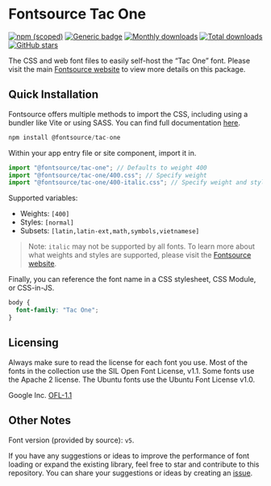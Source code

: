 # Fontsource Tac One

[![npm (scoped)](https://img.shields.io/npm/v/@fontsource/tac-one?color=brightgreen)](https://www.npmjs.com/package/@fontsource/tac-one) [![Generic badge](https://img.shields.io/badge/fontsource-passing-brightgreen)](https://github.com/fontsource/fontsource) [![Monthly downloads](https://badgen.net/npm/dm/@fontsource/tac-one)](https://github.com/fontsource/fontsource) [![Total downloads](https://badgen.net/npm/dt/@fontsource/tac-one)](https://github.com/fontsource/fontsource) [![GitHub stars](https://img.shields.io/github/stars/fontsource/fontsource.svg?style=social&label=Star)](https://github.com/fontsource/fontsource/stargazers)

The CSS and web font files to easily self-host the “Tac One” font. Please visit the main [Fontsource website](https://fontsource.org/fonts/tac-one) to view more details on this package.

## Quick Installation

Fontsource offers multiple methods to import the CSS, including using a bundler like Vite or using SASS. You can find full documentation [here](https://fontsource.org/docs/getting-started/introduction).

```javascript
npm install @fontsource/tac-one
```

Within your app entry file or site component, import it in.

```javascript
import "@fontsource/tac-one"; // Defaults to weight 400
import "@fontsource/tac-one/400.css"; // Specify weight
import "@fontsource/tac-one/400-italic.css"; // Specify weight and style
```

Supported variables:
- Weights: `[400]`
- Styles: `[normal]`
- Subsets: `[latin,latin-ext,math,symbols,vietnamese]`

> Note: `italic` may not be supported by all fonts. To learn more about what weights and styles are supported, please visit the [Fontsource website](https://fontsource.org/fonts/tac-one).

Finally, you can reference the font name in a CSS stylesheet, CSS Module, or CSS-in-JS.

```css
body {
  font-family: "Tac One";
}
```

## Licensing
Always make sure to read the license for each font you use. Most of the fonts in the collection use the SIL Open Font License, v1.1. Some fonts use the Apache 2 license. The Ubuntu fonts use the Ubuntu Font License v1.0.

Google Inc.
[OFL-1.1](http://scripts.sil.org/OFL)

## Other Notes
Font version (provided by source): `v5`.

If you have any suggestions or ideas to improve the performance of font loading or expand the existing library, feel free to star and contribute to this repository. You can share your suggestions or ideas by creating an [issue](https://github.com/fontsource/fontsource/issues).